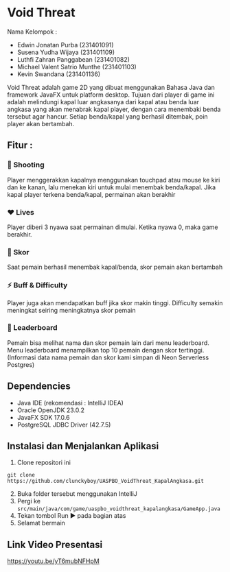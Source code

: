 # **Void Threat**

Nama Kelompok : 
- Edwin Jonatan Purba (231401091)
- Susena Yudha Wijaya (231401109)
- Luthfi Zahran Panggabean (231401082)
- Michael Valent Satrio Munthe (231401103)
- Kevin Swandana (231401136)


Void Threat adalah game 2D yang dibuat menggunakan Bahasa Java dan framework JavaFX
untuk platform desktop. Tujuan dari player di game ini adalah melindungi kapal luar angkasanya 
dari kapal atau benda luar angkasa yang akan menabrak kapal player, dengan cara menembaki benda 
tersebut agar hancur. Setiap benda/kapal yang berhasil ditembak, poin player akan bertambah.

## Fitur : 
### 🔫 Shooting 
Player menggerakkan kapalnya menggunakan touchpad atau mouse ke kiri dan ke kanan, 
lalu menekan kiri untuk mulai menembak benda/kapal. Jika kapal player terkena benda/kapal, 
permainan akan berakhir

### ❤️ Lives
Player diberi 3 nyawa saat permainan dimulai. Ketika nyawa 0, maka game berakhir.

### 🎯 Skor
Saat pemain berhasil menembak kapal/benda, skor pemain akan bertambah

### ⚡ Buff & Difficulty 
Player juga akan mendapatkan buff jika skor makin tinggi. Difficulty semakin meningkat seiring meningkatnya skor pemain

### 🥇 Leaderboard 
Pemain bisa melihat nama dan skor pemain lain dari menu leaderboard. Menu leaderboard menampilkan top 10 pemain dengan skor tertinggi.
(Informasi data nama pemain dan skor kami simpan di Neon Serverless Postgres)


## Dependencies
- Java IDE (rekomendasi : IntelliJ IDEA)
- Oracle OpenJDK 23.0.2
- JavaFX SDK 17.0.6
- PostgreSQL JDBC Driver (42.7.5)

## Instalasi dan Menjalankan Aplikasi
1. Clone repositori ini

```
git clone https://github.com/clunckyboy/UASPBO_VoidThreat_KapalAngkasa.git
```

2. Buka folder tersebut menggunakan IntelliJ
3. Pergi ke ```src/main/java/com/game/uaspbo_voidthreat_kapalangkasa/GameApp.java```
4. Tekan tombol Run ▶️ pada bagian atas
5. Selamat bermain

## Link Video Presentasi
https://youtu.be/yT6mubNFHpM




